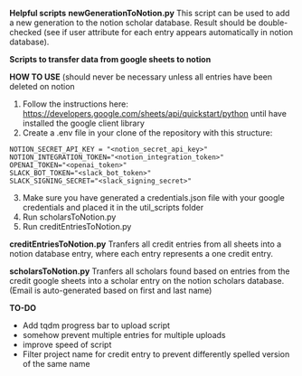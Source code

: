 **Helpful scripts**
**newGenerationToNotion.py**
This script can be used to add a new generation to the notion scholar database. Result should be double-checked (see if user attribute for each entry appears automatically in notion database).

**Scripts to transfer data from google sheets to notion**

**HOW TO USE** (should never be necessary unless all entries have been deleted on notion

1. Follow the instructions here: https://developers.google.com/sheets/api/quickstart/python until have installed the google client library
2. Create a .env file in your clone of the repository with this structure:

```env
NOTION_SECRET_API_KEY = "<notion_secret_api_key>"
NOTION_INTEGRATION_TOKEN="<notion_integration_token>"
OPENAI_TOKEN="<openai_token>"
SLACK_BOT_TOKEN="<slack_bot_token>"
SLACK_SIGNING_SECRET="<slack_signing_secret>"
```

3. Make sure you have generated a credentials.json file with your google credentials and placed it in the util_scripts folder
4. Run scholarsToNotion.py
5. Run creditEntriesToNotion.py

**creditEntriesToNotion.py**
Tranfers all credit entries from all sheets into a notion database entry, where each entry represents a one credit entry.

**scholarsToNotion.py**
Tranfers all scholars found based on entries from the credit google sheets into a scholar entry on the notion scholars database. (Email is auto-generated based on first and last name)

**TO-DO**

- Add tqdm progress bar to upload script
- somehow prevent multiple entries for multiple uploads
- improve speed of script
- Filter project name for credit entry to prevent differently spelled version of the same name
